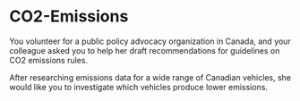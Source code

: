 # CO2-Emissions

You volunteer for a public policy advocacy organization in Canada, and your colleague asked you to help her draft recommendations for guidelines on CO2 emissions rules.

After researching emissions data for a wide range of Canadian vehicles, she would like you to investigate which vehicles produce lower emissions.

